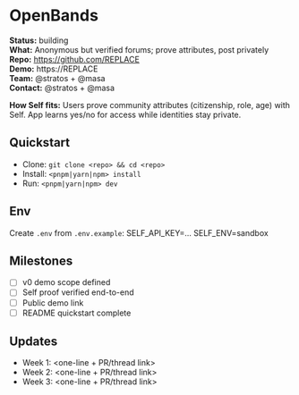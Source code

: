 # OpenBands

**Status:** building  
**What:** Anonymous but verified forums; prove attributes, post privately  
**Repo:** https://github.com/REPLACE  
**Demo:** https://REPLACE  
**Team:** @stratos + @masa  
**Contact:** @stratos + @masa

**How Self fits:** Users prove community attributes (citizenship, role, age) with Self. App learns yes/no for access while identities stay private.

## Quickstart

- Clone: `git clone <repo> && cd <repo>`
- Install: `<pnpm|yarn|npm> install`
- Run: `<pnpm|yarn|npm> dev`

## Env

Create `.env` from `.env.example`:
SELF_API_KEY=...
SELF_ENV=sandbox

## Milestones

- [ ] v0 demo scope defined
- [ ] Self proof verified end-to-end
- [ ] Public demo link
- [ ] README quickstart complete

## Updates

- Week 1: <one-line + PR/thread link>
- Week 2: <one-line + PR/thread link>
- Week 3: <one-line + PR/thread link>
